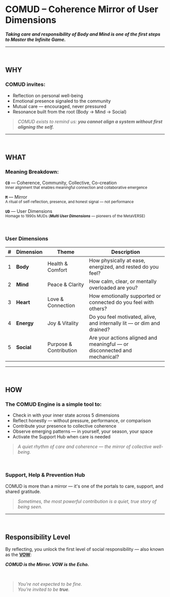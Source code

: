 # COMUD – Coherence Mirror of User Dimensions

_**Taking care and responsibility of Body and Mind is one of the first steps to Master the Infinite Game.**_

---

<br>

## WHY

### COMUD invites:

* Reflection on personal well-being  
* Emotional presence signaled to the community  
* Mutual care — encouraged, never pressured  
* Resonance built from the root (Body → Mind → Social)

> _COMUD exists to remind us: **you cannot align a system without first aligning the self.**_

---

<br>

## WHAT

### Meaning Breakdown:

**`CO`** — Coherence, Community, Collective, Co-creation  
<sub>Inner alignment that enables meaningful connection and collaborative emergence</sub>

**`M`** — Mirror  
<sub>A ritual of self-reflection, presence, and honest signal — not performance</sub>

**`UD`** — User Dimensions  
<sub>Homage to 1990s MUDs (***Multi User Dimensions*** — pioneers of the MetaVERSE)</sub>

<br>

### User Dimensions

| # | Dimension  | Theme                  | Description                                                               |
|---|------------|------------------------|---------------------------------------------------------------------------|
| 1 | **Body**   | Health & Comfort       | How physically at ease, energized, and rested do you feel?               |
| 2 | **Mind**   | Peace & Clarity        | How calm, clear, or mentally overloaded are you?                         |
| 3 | **Heart**  | Love & Connection      | How emotionally supported or connected do you feel with others?          |
| 4 | **Energy** | Joy & Vitality         | Do you feel motivated, alive, and internally lit — or dim and drained?   |
| 5 | **Social** | Purpose & Contribution | Are your actions aligned and meaningful — or disconnected and mechanical?|

---

<br>

## HOW

### The COMUD Engine is a simple tool to:

* Check in with your inner state across 5 dimensions  
* Reflect honestly — without pressure, performance, or comparison  
* Contribute your presence to collective coherence  
* Observe emerging patterns — in yourself, your season, your space  
* Activate the Support Hub when care is needed

> _A quiet rhythm of care and coherence — the mirror of collective well-being._

<br>

### Support, Help & Prevention Hub

COMUD is more than a mirror — it's one of the portals to care, support, and shared gratitude.
  
> _Sometimes, the most powerful contribution is a quiet, true story of being seen._

---

<br>

## Responsibility Level

By reflecting, you unlock the first level of social responsibility — also known as the [**VOW**](3.2%20VOW.md):

**_COMUD is the Mirror. VOW is the Echo._**

<br>

> _You’re not expected to be fine._  
> _You’re invited to be **true**._
